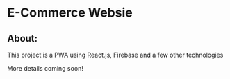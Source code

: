 # E-Commerce Websie 

## About:

This project is a PWA using React.js, Firebase and a few other technologies

More details coming soon!